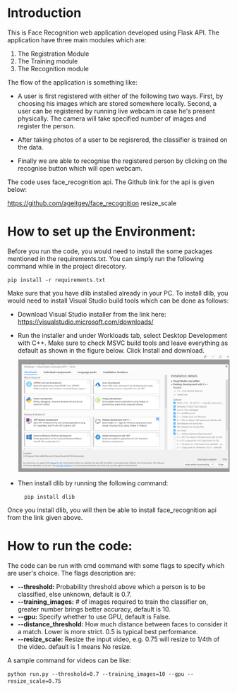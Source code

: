 # Introduction

This is Face Recognition web application developed using Flask API. The application have three main modules which are: 

1. The Registration Module
2. The Training module
3. The Recognition module

The flow of the application is something like:

- A user is first registered with either of the following two ways. First, by choosing his images which are stored somewhere locally. Second, a user can be registered by running live webcam in case he's present physically. The camera will take specified number of images and register the person.

- After taking photos of a user to be regisrered, the classifier is trained on the data.
- Finally we are able to recognise the registered person by clicking on the recognise button which will open webcam.

The code uses face_recognition api. The Github link for the api is given below:

https://github.com/ageitgey/face_recognition
resize_scale
# How to set up the Environment:

Before you run the code, you would need to install the some packages mentioned in the requirements.txt. You can simply run the following command while in the project direcotory.

    pip install -r requirements.txt

Make sure that you have dlib installed already in your PC. To install dlib, you would need to install Visual Studio build tools which can be done as follows:

- Download Visual Studio installer from the link here: https://visualstudio.microsoft.com/downloads/

- Run the installer and under Workloads tab, select Desktop Development with C++. Make sure to check MSVC build tools and leave everything as default as shown in the figure below. Click Install and download.
![Visual Studio Installter](screenshots/VS_Installer.png)

- Then install dlib by running the following command:

        pip install dlib

Once you install dlib, you will then be able to install face_recognition api from the link given above.


# How to run the code:

The code can be run with cmd command with some flags to specify which are user's choice. The flags description are:

- **--threshold:** Probability threshold above which a person is to be classified, else unknown, default is 0.7.
- **--training_images:** # of images required to train the classifier on, greater number brings better accuracy, default is 10.
- **--gpu:** Specify whether to use GPU, default is False.
- **--distance_threshold:** How much distance between faces to consider it a match. Lower is more strict. 0.5 is typical best performance.
- **--resize_scale:** Resize the input video, e.g. 0.75 will resize to 1/4th of the video. default is 1 means No resize.

A sample command for videos can be like:

    python run.py --threshold=0.7 --training_images=10 --gpu --resize_scale=0.75
